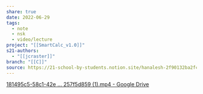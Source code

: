 ```yaml
---
share: true
date: 2022-06-29
tags:
  - note
  - nsk
  - video/lecture
project: "[[SmartCalc_v1.0]]"
s21-authors:
  - "[[jcraster]]"
branch: "[[C]]"
source: https://21-school-by-students.notion.site/hanalesh-2f90132ba2fc447daf470507d3caa02b
---
```


[181495c5-58c1-42e ... 257f5d859 (1).mp4 - Google Drive](https://drive.google.com/file/d/1A2E4I0261b-PzPUPGShXJjvOB86MysGo/view)
